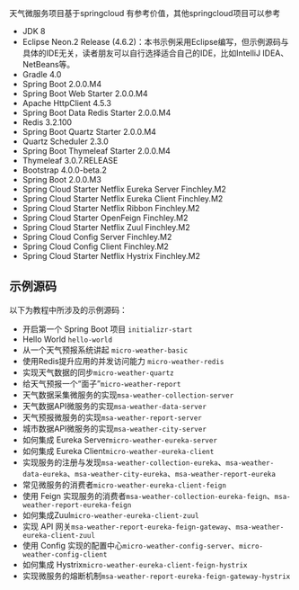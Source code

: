 天气微服务项目基于springcloud 有参考价值，其他springcloud项目可以参考

* JDK 8
* Eclipse Neon.2 Release (4.6.2)：本书示例采用Eclipse编写，但示例源码与具体的IDE无关，读者朋友可以自行选择适合自己的IDE，比如IntelliJ IDEA、NetBeans等。
* Gradle 4.0
* Spring Boot 2.0.0.M4
* Spring Boot Web Starter 2.0.0.M4
* Apache HttpClient 4.5.3
* Spring Boot Data Redis Starter 2.0.0.M4
* Redis 3.2.100
* Spring Boot Quartz Starter 2.0.0.M4
* Quartz Scheduler 2.3.0
* Spring Boot Thymeleaf Starter 2.0.0.M4
* Thymeleaf 3.0.7.RELEASE
* Bootstrap 4.0.0-beta.2
* Spring Boot 2.0.0.M3
* Spring Cloud Starter Netflix Eureka Server Finchley.M2
* Spring Cloud Starter Netflix Eureka Client Finchley.M2
* Spring Cloud Starter Netflix Ribbon Finchley.M2
* Spring Cloud Starter OpenFeign Finchley.M2
* Spring Cloud Starter Netflix Zuul Finchley.M2
* Spring Cloud Config Server Finchley.M2
* Spring Cloud Config Client Finchley.M2
* Spring Cloud Starter Netflix Hystrix Finchley.M2

## 示例源码

以下为教程中所涉及的示例源码：

* 开启第一个 Spring Boot 项目 `initializr-start`
* Hello World `hello-world`
* 从一个天气预报系统讲起 `micro-weather-basic`
* 使用Redis提升应用的并发访问能力 `micro-weather-redis`
* 实现天气数据的同步`micro-weather-quartz`
* 给天气预报一个“面子”`micro-weather-report`
* 天气数据采集微服务的实现`msa-weather-collection-server`
* 天气数据API微服务的实现`msa-weather-data-server`
* 天气预报微服务的实现`msa-weather-report-server`
* 城市数据API微服务的实现`msa-weather-city-server`
* 如何集成 Eureka Server`micro-weather-eureka-server`
* 如何集成 Eureka Client`micro-weather-eureka-client`
* 实现服务的注册与发现`msa-weather-collection-eureka`、`msa-weather-data-eureka`、`msa-weather-city-eureka`、`msa-weather-report-eureka`
* 常见微服务的消费者`micro-weather-eureka-client-feign`
* 使用 Feign 实现服务的消费者`msa-weather-collection-eureka-feign`、`msa-weather-report-eureka-feign`
* 如何集成Zuul`micro-weather-eureka-client-zuul`
* 实现 API 网关`msa-weather-report-eureka-feign-gateway`、`msa-weather-eureka-client-zuul`
* 使用 Config 实现的配置中心`micro-weather-config-server`、`micro-weather-config-client`
* 如何集成 Hystrix`micro-weather-eureka-client-feign-hystrix`
* 实现微服务的熔断机制`msa-weather-report-eureka-feign-gateway-hystrix`


